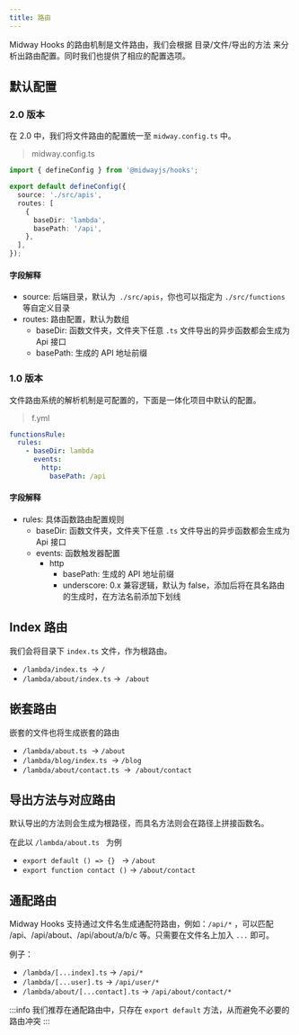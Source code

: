 ```yaml
---
title: 路由
---
```


Midway Hooks 的路由机制是文件路由，我们会根据 目录/文件/导出的方法 来分析出路由配置。同时我们也提供了相应的配置选项。

## 默认配置

### 2.0 版本

在 2.0 中，我们将文件路由的配置统一至 `midway.config.ts` 中。

> midway.config.ts

```typescript
import { defineConfig } from '@midwayjs/hooks';

export default defineConfig({
  source: './src/apis',
  routes: [
    {
      baseDir: 'lambda',
      basePath: '/api',
    },
  ],
});
```

#### 字段解释

- source: 后端目录，默认为` ./src/apis`，你也可以指定为 `./src/functions` 等自定义目录
- routes: 路由配置，默认为数组
  - baseDir: 函数文件夹，文件夹下任意 `.ts` 文件导出的异步函数都会生成为 Api 接口
  - basePath: 生成的 API 地址前缀

### 1.0 版本

文件路由系统的解析机制是可配置的，下面是一体化项目中默认的配置。

> f.yml

```yaml
functionsRule:
  rules:
    - baseDir: lambda
      events:
        http:
          basePath: /api
```

#### 字段解释

- rules: 具体函数路由配置规则
  - baseDir: 函数文件夹，文件夹下任意 `.ts` 文件导出的异步函数都会生成为 Api 接口
  - events: 函数触发器配置
    - http
      - basePath: 生成的 API 地址前缀
      - underscore: 0.x 兼容逻辑，默认为 false，添加后将在具名路由的生成时，在方法名前添加下划线

## Index 路由

我们会将目录下 `index.ts` 文件，作为根路由。

- `/lambda/index.ts`  → `/`
- `/lambda/about/index.ts` →  `/about`

## 嵌套路由

嵌套的文件也将生成嵌套的路由

- `/lambda/about.ts`  → `/about`
- `/lambda/blog/index.ts`  → `/blog`
- `/lambda/about/contact.ts`  →  `/about/contact`

## 导出方法与对应路由

默认导出的方法则会生成为根路径，而具名方法则会在路径上拼接函数名。

在此以 `/lambda/about.ts`   为例

- `export default () => {}`   → `/about`
- `export function contact ()` → `/about/contact`

## 通配路由

Midway Hooks 支持通过文件名生成通配符路由，例如：`/api/*` ，可以匹配 /api、/api/about、/api/about/a/b/c 等。只需要在文件名上加入 `...` 即可。

例子：

- `/lambda/[...index].ts` → `/api/*`
- `/lambda/[...user].ts` → `/api/user/*`
- `/lambda/about/[...contact].ts` → `/api/about/contact/*`

:::info
我们推荐在通配路由中，只存在 `export default` 方法，从而避免不必要的路由冲突
:::
